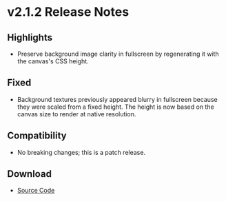 # v2.1.2 Release Notes

## Highlights
- Preserve background image clarity in fullscreen by regenerating it with the canvas's CSS height.

## Fixed
- Background textures previously appeared blurry in fullscreen because they were scaled from a fixed height. The height is now based on the canvas size to render at native resolution.

## Compatibility
- No breaking changes; this is a patch release.

## Download
- [Source Code](https://github.com/example/mario-demo/archive/refs/tags/v2.1.2.zip)
